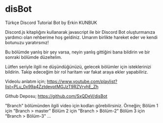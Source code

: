 # disBot

Türkçe Discord Tutorial Bot
by Erkin KUNBUK

Discord.js kitaplığını kullanarak javascript ile bir Discord Bot oluşturmanıza yardımcı olan rehberime hoş geldiniz. Umarım birlikte hareket eder ve kendi botunuzu yaratırsınız!

Bu bölümde yanlış bir şey varsa, neyin yanlış gittiğini bana bildirin ve bir sonraki bölümde düzeltelim.

Lütfen seriyle ilgili ne düşündüğünüzü, gelecek bölümler için isteklerinizi bildirin. Takip edeceğim bir rol haritam var fakat araya ekler yapabiliriz.

Videolu anlatım için;
https://www.youtube.com/playlist?list=PLu_0x99a4ZztdevptMGJzT9RZVrvhE_Zh

Github Deposu;
https://github.com/SxQDeV/disBot

"Branch" bölümünden ilgili video için kodları görebilirsiniz.
Örneğin; 
Bölüm 1 için "Branch > master"
Bölüm 2 için "Branch > Bölüm-2"
Bölüm 3 için "Branch > Bölüm-3"
...